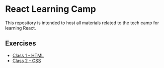 # React Learning Camp

This repository is intended to host all materials related to the tech camp for learning React.

## Exercises
- [Class 1 - HTML](./class-1-html/README.md)
- [Class 2 - CSS](./class-2-css/README.md)
